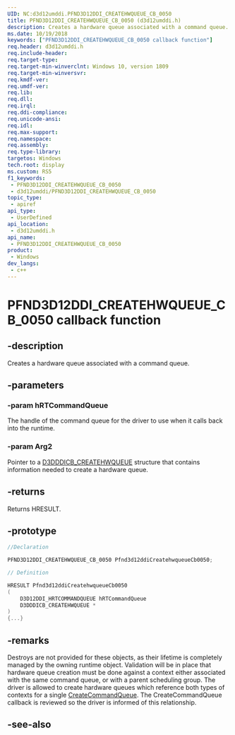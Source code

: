 ```yaml
---
UID: NC:d3d12umddi.PFND3D12DDI_CREATEHWQUEUE_CB_0050
title: PFND3D12DDI_CREATEHWQUEUE_CB_0050 (d3d12umddi.h)
description: Creates a hardware queue associated with a command queue.
ms.date: 10/19/2018
keywords: ["PFND3D12DDI_CREATEHWQUEUE_CB_0050 callback function"]
req.header: d3d12umddi.h
req.include-header: 
req.target-type: 
req.target-min-winverclnt: Windows 10, version 1809
req.target-min-winversvr: 
req.kmdf-ver: 
req.umdf-ver: 
req.lib: 
req.dll: 
req.irql: 
req.ddi-compliance: 
req.unicode-ansi: 
req.idl: 
req.max-support: 
req.namespace: 
req.assembly: 
req.type-library: 
targetos: Windows
tech.root: display
ms.custom: RS5
f1_keywords:
 - PFND3D12DDI_CREATEHWQUEUE_CB_0050
 - d3d12umddi/PFND3D12DDI_CREATEHWQUEUE_CB_0050
topic_type:
 - apiref
api_type:
 - UserDefined
api_location:
 - d3d12umddi.h
api_name:
 - PFND3D12DDI_CREATEHWQUEUE_CB_0050
product:
 - Windows
dev_langs:
 - c++
---
```


# PFND3D12DDI_CREATEHWQUEUE_CB_0050 callback function


## -description

Creates a hardware queue associated with a command queue.

## -parameters

### -param hRTCommandQueue

The handle of the command queue for the driver to use when it calls back into the runtime.

### -param Arg2

Pointer to a [D3DDDICB_CREATEHWQUEUE](../d3dumddi/ns-d3dumddi-_d3dddicb_createhwqueue.md) structure that contains information needed to create a hardware queue.

## -returns

Returns HRESULT.

## -prototype

```cpp
//Declaration

PFND3D12DDI_CREATEHWQUEUE_CB_0050 Pfnd3d12ddiCreatehwqueueCb0050; 

// Definition

HRESULT Pfnd3d12ddiCreatehwqueueCb0050 
(
	D3D12DDI_HRTCOMMANDQUEUE hRTCommandQueue
	D3DDDICB_CREATEHWQUEUE *
)
{...}

```

## -remarks

Destroys are not provided for these objects, as their lifetime is completely managed by the owning runtime object.
Validation will be in place that hardware queue creation must be done against a context either associated with the same command queue, or with a parent scheduling group. The driver is allowed to create hardware queues which reference both types of contexts for a single [CreateCommandQueue](nc-d3d12umddi-pfnd3d12ddi_createcommandqueue_0050.md). The CreateCommandQueue callback is reviewed so the driver is informed of this relationship.

## -see-also

